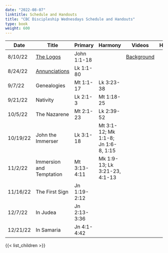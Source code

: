 ```yaml
---
date: "2022-08-07"
linktitle: Schedule and Handouts
title: "CBC Discipleship Wednesdays Schedule and Handouts"
type: book
weight: 600
---
```


| Date      | Title                    | Primary           | Harmony                                 |  Videos                      | Handout                                                             |
|-----------|--------------------------|-------------------------------------------------------|----------------------------------------------------------|-----------------------|---------------------------------------------------------------------|
| 8/10/22  | [The Logos](../gb1/gb01)               | John 1:1-18       |    | [Background](https://youtu.be/Hiun5fXBMjE)     
| 8/24/22 | [Annunciations](../gb1/gb02) | Lk 1:1-80
| 9/7/22 | Genealogies | Mt 1:1-17 | Lk 3:23-38
| 9/21/22 | Nativity | Lk 2:1-3 | Mt 1:18-25
| 10/5/22 | The Nazarene |	Mt 2:1-23	| Lk 2:39-52
| 10/19/22 |	John the Immerser	| Lk 3:1-18	| Mt 3:1-12; Mk 1:1-8; Jn 1:6-8, 1:15
| 11/2/22	| Immersion and Temptation |	Mt 3:13-4:11 |	Mk 1:9-13; Lk 3:21-23, 4:1-13
| 11/16/22 |	The First Sign	| Jn 1:19-2:12	
| 12/7/22	| In Judea	| Jn 2:13-3:36
| 12/21/22	|	In Samaria |	Jn 4:1-4:42	

{{< list_children >}}

<script type="text/javascript">
  window.ESV_CROSSREF_OPTIONS = {
    body_background_color: 'D7E5F0',
    header_font_size: 10,
    body_font_size: 14,
    footer_font_size: 8,
    header_font_family: 'Arial',
    body_font_family: 'Times'
  };
</script>

<script src="https://static.esvmedia.org/crossref/crossref.min.js" type="text/javascript"></script>

